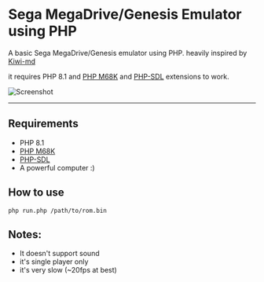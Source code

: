 # Sega MegaDrive/Genesis Emulator using PHP

A basic Sega MegaDrive/Genesis emulator using PHP. heavily inspired by [Kiwi-md](https://github.com/drx/kiwi)

it requires PHP 8.1 and [PHP M68K](https://github.com/carp3/php-m68k) and [PHP-SDL](https://github.com/Ponup/php-sdl) extensions to work.

![Screenshot](https://raw.githubusercontent.com/carp3/php-megadrive/main/img.png)


---

## Requirements

* PHP 8.1 
* [PHP M68K](https://github.com/carp3/php-m68k) 
* [PHP-SDL](https://github.com/Ponup/php-sdl)
* A powerful computer :)

## How to use

    php run.php /path/to/rom.bin


## Notes:
* It doesn't support sound
* it's single player only
* it's very slow (~20fps at best)